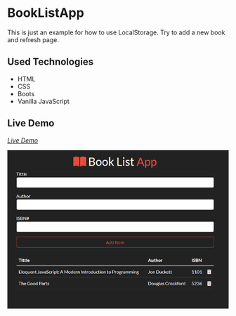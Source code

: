 # BookListApp

This is just an example for how to use LocalStorage. 
Try to add a new book and refresh page.

## Used Technologies 

+ HTML
+ CSS
+ Boots
+ Vanilla JavaScript

## Live Demo 

*[Live Demo](https://caglayancaliskan.github.io/BookListApp/)*


![hey](pre.png)

